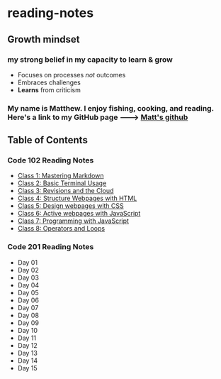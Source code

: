 # reading-notes


## Growth mindset

### my strong belief in my capacity to learn & grow

- Focuses on processes *not* outcomes
- Embraces challenges
- **Learns** from criticism

### My name is Matthew. I enjoy fishing, cooking, and reading. Here's a link to my GitHub page ---> [Matt's github](https://github.com/santorsm)

## Table of Contents

### Code 102 Reading Notes

- [Class 1: Mastering Markdown](class-01.md)
- [Class 2: Basic Terminal Usage](class-02.md)
- [Class 3: Revisions and the Cloud](class-03.md)
- [Class 4: Structure Webpages with HTML](class-04.md)
- [Class 5: Design webpages with CSS](class-05.md)
- [Class 6: Active webpages with JavaScript](class-06.md)
- [Class 7: Programming with JavaScript](class-07.md)
- [Class 8: Operators and Loops](class-08.md)

### Code 201 Reading Notes

- Day 01
- Day 02
- Day 03
- Day 04
- Day 05
- Day 06
- Day 07
- Day 08
- Day 09
- Day 10
- Day 11
- Day 12
- Day 13
- Day 14
- Day 15
